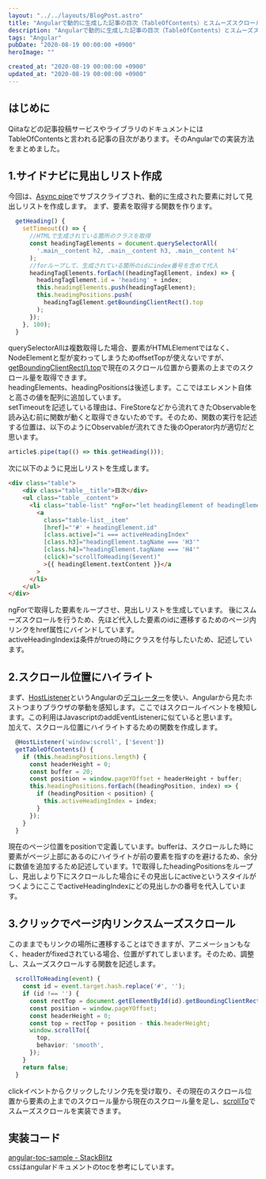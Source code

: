 ```yaml
---
layout: "../../layouts/BlogPost.astro"
title: "Angularで動的に生成した記事の目次（TableOfContents）とスムーズスクロールを実装する"
description: "Angularで動的に生成した記事の目次（TableOfContents）とスムーズスクロールを実装する"
tags: "Angular"
pubDate: "2020-08-19 00:00:00 +0900"
heroImage: ""

created_at: "2020-08-19 00:00:00 +0900"
updated_at: "2020-08-19 00:00:00 +0900"
---
```


## はじめに
Qiitaなどの記事投稿サービスやライブラリのドキュメントにはTableOfContentsと言われる記事の目次があります。そのAngularでの実装方法をまとめました。

## 1.サイドナビに見出しリスト作成
今回は、[Async pipe](https://angular.jp/guide/observables-in-angular.en#async-pipe)でサブスクライブされ、動的に生成された要素に対して見出しリストを作成します。
まず、要素を取得する関数を作ります。

```typescript
  getHeading() {
    setTimeout(() => {
      //HTMLで生成されている箇所のクラスを取得
      const headingTagElements = document.querySelectorAll(
        '.main__content h2, .main__content h3, .main__content h4'
      );
      //forループして、生成されている箇所のidにindex番号を含めて代入
      headingTagElements.forEach((headingTagElement, index) => {
        headingTagElement.id = 'heading' + index;
        this.headingElements.push(headingTagElement);
        this.headingPositions.push(
          headingTagElement.getBoundingClientRect().top
        );
      });
    }, 100);
  }
```
querySelectorAllは複数取得した場合、要素がHTMLElementではなく、NodeElementと型が変わってしまうためoffsetTopが使えないですが、[getBoundingClientRect().top](https://developer.mozilla.org/ja/docs/Web/API/Element/getBoundingClientRect)で現在のスクロール位置から要素の上までのスクロール量を取得できます。  
headingElements、headingPositionsは後述します。ここではエレメント自体と高さの値を配列に追加しています。  
setTimeoutを記述している理由は、FireStoreなどから流れてきたObservableを読み込む前に関数が動くと取得できないためです。そのため、関数の実行を記述する位置は、以下のようにObservableが流れてきた後のOperator内が適切だと思います。

```typescript
article$.pipe(tap(() => this.getHeading()));
```
次に以下のように見出しリストを生成します。

```html
<div class="table">
    <div class="table__title">目次</div>
    <ul class="table__content">
      <li class="table-list" *ngFor="let headingElement of headingElements; index as i">
        <a
          class="table-list__item"
          [href]="'#' + headingElement.id"
          [class.active]="i === activeHeadingIndex"
          [class.h3]="headingElement.tagName === 'H3'"
          [class.h4]="headingElement.tagName === 'H4'"
          (click)="scrollToHeading($event)"
          >{{ headingElement.textContent }}</a
        >
      </li>
    </ul>
</div>
```
ngForで取得した要素をループさせ、見出しリストを生成しています。
後にスムーズスクロールを行うため、先ほど代入した要素のidに遷移するためのページ内リンクをhref属性にバインドしています。  
activeHeadingIndexは条件がtrueの時にクラスを付与したいため、記述しています。

## 2.スクロール位置にハイライト
まず、[HostListener](https://angular.jp/api/core/HostListener)というAngularの[デコレーター](https://qiita.com/taqm/items/4bfd26dfa1f9610128bc)を使い、Angularから見たホストつまりブラウザの挙動を感知します。ここではスクロールイベントを検知します。この利用はJavascriptのaddEventListenerに似ていると思います。  
加えて、スクロール位置にハイライトするための関数を作成します。

```typescript
  @HostListener('window:scroll', ['$event'])
  getTableOfContents() {
    if (this.headingPositions.length) {
      const headerHeight = 0;
      const buffer = 20;
      const position = window.pageYOffset + headerHeight + buffer;
      this.headingPositions.forEach((headingPosition, index) => {
        if (headingPosition < position) {
          this.activeHeadingIndex = index;
        }
      });
    }
  }
```
現在のページ位置をpositionで定義しています。bufferは、スクロールした時に要素がページ上部にあるのにハイライトが前の要素を指すのを避けるため、余分に数値を追加するため記述しています。1で取得したheadingPositionsをループし、見出しより下にスクロールした場合にその見出しにactiveというスタイルがつくようにここでactiveHeadingIndexにどの見出しかの番号を代入しています。

## 3.クリックでページ内リンクスムーズスクロール
このままでもリンクの場所に遷移することはできますが、アニメーションもなく、headerがfixedされている場合、位置がずれてしまいます。そのため、調整し、スムーズスクロールする関数を記述します。

```typescript
  scrollToHeading(event) {
    const id = event.target.hash.replace('#', '');
    if (id !== '') {
      const rectTop = document.getElementById(id).getBoundingClientRect().top;
      const position = window.pageYOffset;
      const headerHeight = 0;
      const top = rectTop + position - this.headerHeight;
      window.scrollTo({
        top,
        behavior: 'smooth',
      });
    }
    return false;
  }
```
clickイベントからクリックしたリンク先を受け取り、その現在のスクロール位置から要素の上までのスクロール量から現在のスクロール量を足し、[scrollTo](https://developer.mozilla.org/ja/docs/Web/API/Window/scrollTo)でスムーズスクロールを実装できます。

## 実装コード
[angular-toc-sample - StackBlitz](https://stackblitz.com/edit/angular-toc-sample)  
cssはangularドキュメントのtocを参考にしています。
